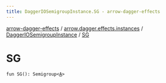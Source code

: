 ```yaml
---
title: DaggerIOSemigroupInstance.SG - arrow-dagger-effects
---
```


[arrow-dagger-effects](../../index.html) / [arrow.dagger.effects.instances](../index.html) / [DaggerIOSemigroupInstance](index.html) / [SG](./-s-g.html)

# SG

`fun SG(): Semigroup<`[`A`](index.html#A)`>`